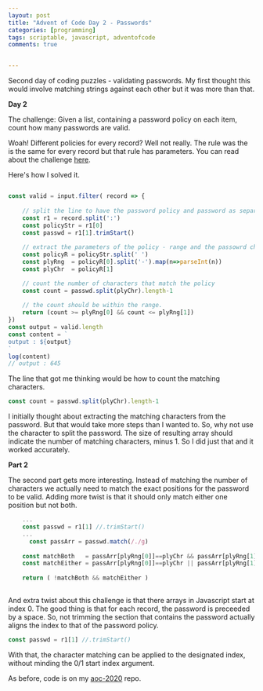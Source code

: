```yaml
---
layout: post
title: "Advent of Code Day 2 - Passwords"
categories: [programming]
tags: scriptable, javascript, adventofcode
comments: true


---
```


Second day of coding puzzles - validating passwords. My first thought this would involve matching strings against each other but it was more than that.

<!--more-->

**Day 2**

The challenge: Given a list, containing a password policy on each item, count how many passwords are valid.

Woah! Different policies for every record? Well not really. The rule was the is the same for every record but that rule has parameters. You can read about the challenge [here](https://adventofcode.com/2020/day/2).

Here's how I solved it.

```javascript

const valid = input.filter( record => {
  
    // split the line to have the password policy and password as separate variable
    const r1 = record.split(':')
    const policyStr = r1[0]
    const passwd = r1[1].trimStart()
    
    // extract the parameters of the policy - range and the passowrd character  
    const policyR = policyStr.split(' ')
    const plyRng  = policyR[0].split('-').map(n=>parseInt(n))
    const plyChr  = policyR[1]

    // count the number of characters that match the policy    
    const count = passwd.split(plyChr).length-1
    
    // the count should be within the range.
    return (count >= plyRng[0] && count <= plyRng[1])
})
const output = valid.length
const content = `
output : ${output}
`
log(content)
// output : 645
```

The line that got me thinking would be how to count the matching characters.

```javascript
const count = passwd.split(plyChr).length-1
```

I initially thought about extracting the matching characters from the password. But that would take more steps than I wanted to. So, why not use the character to split the password. The size of resulting array should indicate the number of matching characters, minus 1. So I did just that and it worked accurately.

**Part 2** 

The second part gets more interesting. Instead of matching the number of characters we actually need to match the exact positions for the password to be valid. Adding more twist is that it should only match either one position but not both.  

```javascript
    ...
    const passwd = r1[1] //.trimStart()
    ...
	  const passArr = passwd.match(/./g)
    
    const matchBoth   = passArr[plyRng[0]]==plyChr && passArr[plyRng[1]]==plyChr
    const matchEither = passArr[plyRng[0]]==plyChr || passArr[plyRng[1]]==plyChr
    
    return ( !matchBoth && matchEither )
    
```

And extra twist about this challenge is that there arrays in Javascript start at index 0. The good thing is that for each record, the password is preceeded by a space. So, not trimming the section that contains the password actually aligns the index to that of the password policy.

```javascript
const passwd = r1[1] //.trimStart()
```

With that, the character matching can be applied to the designated index, without minding the 0/1 start index argument. 

As before, code is on my [aoc-2020](https://github.com/supermamon/aoc-2020) repo.





